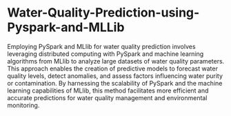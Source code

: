 # Water-Quality-Prediction-using-Pyspark-and-MLLib

Employing PySpark and MLlib for water quality prediction involves leveraging distributed computing with PySpark and machine learning algorithms from MLlib to analyze large datasets of water quality parameters. This approach enables the creation of predictive models to forecast water quality levels, detect anomalies, and assess factors influencing water purity or contamination. By harnessing the scalability of PySpark and the machine learning capabilities of MLlib, this method facilitates more efficient and accurate predictions for water quality management and environmental monitoring.
